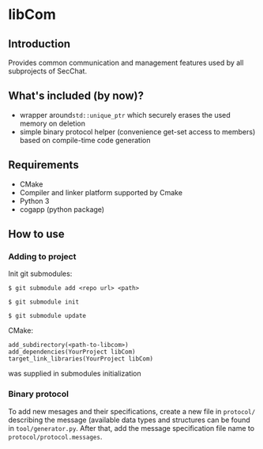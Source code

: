 # libCom
## Introduction
Provides common communication and management features used by all subprojects of SecChat.

## What's included (by now)?
- wrapper around`std::unique_ptr` which securely erases the used memory on deletion
- simple binary protocol helper (convenience get-set access to members) based on compile-time code generation

## Requirements
- CMake
- Compiler and linker platform supported by Cmake
- Python 3
- cogapp (python package)

## How to use
### Adding to project
Init git submodules:
```
$ git submodule add <repo url> <path>
```
```
$ git submodule init
```
```
$ git submodule update
```

CMake:
```
add_subdirectory(<path-to-libcom>)
add_dependencies(YourProject libCom)
target_link_libraries(YourProject libCom)
```
<path-to-libcom> was supplied in submodules initialization

### Binary protocol
To add new mesages and their specifications, create a new file in `protocol/` describing the message (available data types and structures
can be found in `tool/generator.py`. After that, add the message specification file name to `protocol/protocol.messages`.
